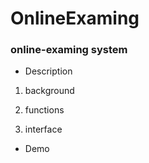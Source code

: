 OnlineExaming
=============

### online-examing system

- Description

1. background

2. functions

3. interface

- Demo


